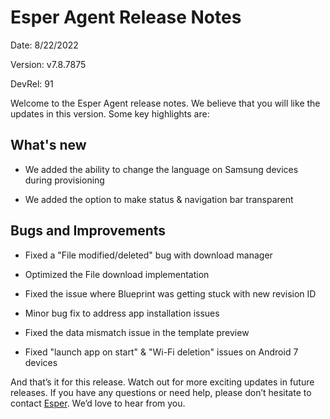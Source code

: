 # Esper Agent Release Notes


Date: 8/22/2022

Version: v7.8.7875

DevRel: 91


Welcome to the Esper Agent release notes. We believe that you will like the updates in this version. 
Some key highlights are:

## What's new

- We added the ability to change the language on Samsung devices during provisioning

- We added the option to make status & navigation bar transparent

## Bugs and Improvements
    
-   Fixed a "File modified/deleted" bug with download manager
    
-   Optimized the File download implementation
    
-   Fixed the issue where Blueprint was getting stuck with new revision ID
    
-   Minor bug fix to address app installation issues
    
-   Fixed the data mismatch issue in the template preview
    
-   Fixed "launch app on start" & "Wi-Fi deletion" issues on Android 7 devices
    

And that’s it for this release. Watch out for more exciting updates in future releases. If you have any questions or need help, please don’t hesitate to contact [Esper](mailto:support@esper.io). We’d love to hear from you.

